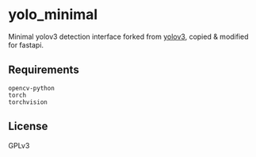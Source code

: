 # yolo_minimal
Minimal yolov3 detection interface forked from [yolov3](https://github.com/ultralytics/yolov3), copied & modified for fastapi.

## Requirements
```
opencv-python
torch
torchvision
```

## License
GPLv3
